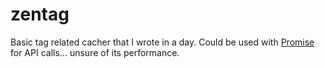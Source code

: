 # zentag

Basic tag related cacher that I wrote in a day. Could be used with [Promise](https://eryn.io/roblox-lua-promise/) for API calls... unsure of its performance. 
